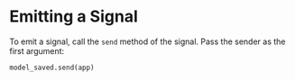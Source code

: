 # Emitting a Signal

To emit a signal, call the `send` method of the signal. Pass the sender as the first argument:

```python
model_saved.send(app)
```


